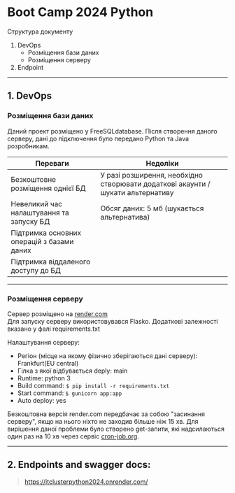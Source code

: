 # Boot Camp 2024 Python


Структура документу
1. DevOps 
    - Розміщення бази даних 
    - Розміщення серверу
2. Endpoint
---
## 1. DevOps
### Розміщення бази даних
Даний проект розміщено у FreeSQLdatabase.
Після створення даного серверу, дані до підключення було передано Python та Java розробникам.

| Переваги                                   | Недоліки                                                                        |
|--------------------------------------------|---------------------------------------------------------------------------------|
| Безкоштовне розміщення однієї БД           | У разі розширення, необхідно створювати додаткові акаунти / шукати альтернативу |
| Невеликий час налаштування та запуску БД   | Обсяг даних: 5 мб (шукається альтернатива)                                      |
| Підтримка основних операцій з базами даних ||
|Підтримка віддаленого доступу до БД	||
---
### Розміщення серверу
Сервер розміщено на [render.com](https://render.com)<br>
Для запуску серверу використовувався Flasko. Додаткові залежності вказано у фалі requirements.txt

Налаштування серверу:
- Регіон (місце на якому фізично зберігаються дані серверу): Frankfurt(EU central)
- Гілка з якої відбувається deply: main
- Runtime: python 3
- Build command: ```$ pip install -r requirements.txt```
- Start command: ```$ gunicorn app:app```
- Auto deploy: yes

Безкоштовна версія render.com передбачає за собою "засинання серверу", якщо на нього ніхто не заходив більше ніж 15 хв. Для вирішення даної проблеми було створено get-запити, які надсилаються один раз на 10 хв через сервіс [cron-job.org](https://console.cron-job.org).

---
## 2. Endpoints and swagger docs:
> https://itclusterpython2024.onrender.com/